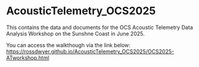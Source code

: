# AcousticTelemetry_OCS2025

This contains the data and documents for the OCS Acoustic Telemetry Data Analysis Workshop on the Sunshne Coast in June 2025.

You can access the walkthough via the link below:
https://rossdwyer.github.io/AcousticTelemetry_OCS2025/OCS2025-ATworkshop.html
